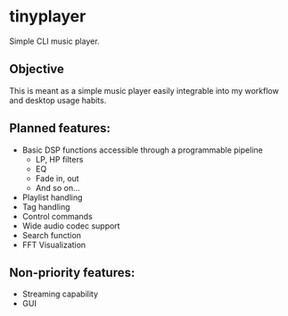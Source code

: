 # tinyplayer

Simple CLI music player.

## Objective

This is meant as a simple music player easily integrable into my workflow and desktop usage habits.

## Planned features:

* Basic DSP functions accessible through a programmable pipeline
	- LP, HP filters
	- EQ
	- Fade in, out
	- And so on...
* Playlist handling
* Tag handling
* Control commands
* Wide audio codec support
* Search function
* FFT Visualization

## Non-priority features:

* Streaming capability
* GUI
